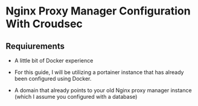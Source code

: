 # Nginx Proxy Manager Configuration With Croudsec

## Requiurements

- A little bit of Docker experience

- For this guide, I will be utilizing a portainer instance that has already been configured using Docker.

- A domain that already points to your old Nginx proxy manager instance (which I assume you configured with a database)

